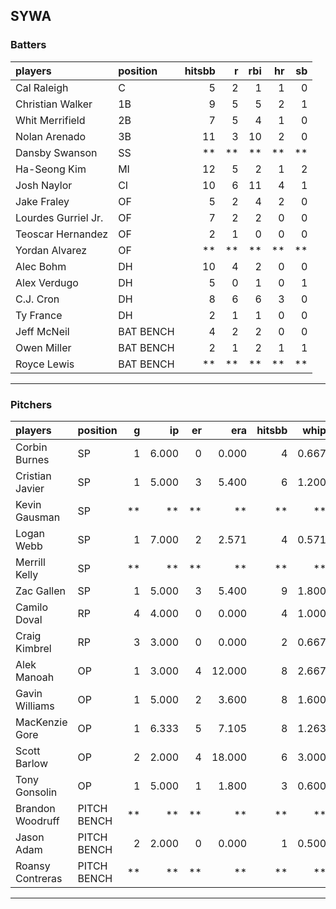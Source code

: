 ## SYWA

### Batters

 
|players             |position  | hitsbb|  r| rbi| hr| sb| 
|:-------------------|:---------|------:|--:|---:|--:|--:| 
|Cal Raleigh         |C         |      5|  2|   1|  1|  0| 
|Christian Walker    |1B        |      9|  5|   5|  2|  1| 
|Whit Merrifield     |2B        |      7|  5|   4|  1|  0| 
|Nolan Arenado       |3B        |     11|  3|  10|  2|  0| 
|Dansby Swanson      |SS        |     **| **|  **| **| **| 
|Ha-Seong Kim        |MI        |     12|  5|   2|  1|  2| 
|Josh Naylor         |CI        |     10|  6|  11|  4|  1| 
|Jake Fraley         |OF        |      5|  2|   4|  2|  0| 
|Lourdes Gurriel Jr. |OF        |      7|  2|   2|  0|  0| 
|Teoscar Hernandez   |OF        |      2|  1|   0|  0|  0| 
|Yordan Alvarez      |OF        |     **| **|  **| **| **| 
|Alec Bohm           |DH        |     10|  4|   2|  0|  0| 
|Alex Verdugo        |DH        |      5|  0|   1|  0|  1| 
|C.J. Cron           |DH        |      8|  6|   6|  3|  0| 
|Ty France           |DH        |      2|  1|   1|  0|  0| 
|Jeff McNeil         |BAT BENCH |      4|  2|   2|  0|  0| 
|Owen Miller         |BAT BENCH |      2|  1|   2|  1|  1| 
|Royce Lewis         |BAT BENCH |     **| **|  **| **| **| 


* * *

### Pitchers

 
|players          |position    |  g|    ip| er|    era| hitsbb|  whip| so|  w| sv| 
|:----------------|:-----------|--:|-----:|--:|------:|------:|-----:|--:|--:|--:| 
|Corbin Burnes    |SP          |  1| 6.000|  0|  0.000|      4| 0.667| 13|  1|  0| 
|Cristian Javier  |SP          |  1| 5.000|  3|  5.400|      6| 1.200|  7|  0|  0| 
|Kevin Gausman    |SP          | **|    **| **|     **|     **|    **| **| **| **| 
|Logan Webb       |SP          |  1| 7.000|  2|  2.571|      4| 0.571|  7|  0|  0| 
|Merrill Kelly    |SP          | **|    **| **|     **|     **|    **| **| **| **| 
|Zac Gallen       |SP          |  1| 5.000|  3|  5.400|      9| 1.800|  5|  0|  0| 
|Camilo Doval     |RP          |  4| 4.000|  0|  0.000|      4| 1.000|  2|  0|  4| 
|Craig Kimbrel    |RP          |  3| 3.000|  0|  0.000|      2| 0.667|  3|  0|  2| 
|Alek Manoah      |OP          |  1| 3.000|  4| 12.000|      8| 2.667|  0|  0|  0| 
|Gavin Williams   |OP          |  1| 5.000|  2|  3.600|      8| 1.600|  4|  0|  0| 
|MacKenzie Gore   |OP          |  1| 6.333|  5|  7.105|      8| 1.263|  6|  1|  0| 
|Scott Barlow     |OP          |  2| 2.000|  4| 18.000|      6| 3.000|  1|  0|  0| 
|Tony Gonsolin    |OP          |  1| 5.000|  1|  1.800|      3| 0.600|  3|  0|  0| 
|Brandon Woodruff |PITCH BENCH | **|    **| **|     **|     **|    **| **| **| **| 
|Jason Adam       |PITCH BENCH |  2| 2.000|  0|  0.000|      1| 0.500|  2|  0|  0| 
|Roansy Contreras |PITCH BENCH | **|    **| **|     **|     **|    **| **| **| **| 


* * *


